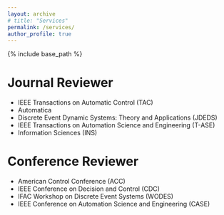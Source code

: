 ```yaml
---
layout: archive
# title: "Services"
permalink: /services/
author_profile: true
---
```


{% include base_path %}

<!-- # Academic Organizations
- Graduate Student Member of IEEE -->

# Journal Reviewer
- IEEE Transactions on Automatic Control (TAC)
- Automatica
- Discrete Event Dynamic Systems: Theory and Applications (JDEDS)
- IEEE Transactions on Automation Science and Engineering (T-ASE)
- Information Sciences (INS)

# Conference Reviewer
- American Control Conference (ACC)
- IEEE Conference on Decision and Control (CDC)
- IFAC Workshop on Discrete Event Systems (WODES)
- IEEE Conference on Automation Science and Engineering (CASE)
